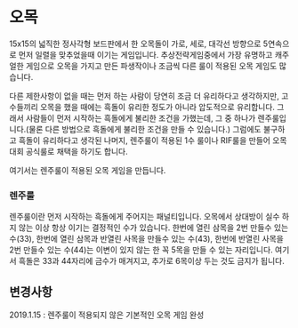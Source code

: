 # 오목

15x15의 넓직한 정사각형 보드판에서 한 오목돌이 가로, 세로, 대각선 방향으로 5연속으로 먼저 일렬을 맞추었을때 이기는 게임입니다. 추상전략게임중에서 가장 유명하고 캐주얼한 게임으로 오목을 가지고 만든 파생작이나 조금씩 다른 룰이 적용된 오목 게임도 많습니다.

다른 제한사항이 없을 때는 먼저 하는 사람이 당연히 조금 더 유리하다고 생각하지만, 고수들끼리 오목을 했을 때에는 흑돌이 유리한 정도가 아니라 압도적으로 유리합니다. 그래서 사람들이 먼저 시작하는 흑돌에게 불리한 조건을 가했는데, 그 중 하나가 렌주룰입니다.(물론 다른 방법으로 흑돌에게 불리한 조건을 만들 수 있습니다.) 그럼에도 불구하고 흑돌이 유리하다고 생각된 나머지, 렌주룰이 적용된 1수 룰이나 RIF룰을 만들어 오목 대회 공식룰로 채택을 하기도 합니다.

여기서는 렌주룰이 적용된 오목 게임을 만듭니다.

### 렌주룰
렌주룰이란 먼저 시작하는 흑돌에게 주어지는 패널티입니다. 오목에서 상대방이 실수 하지 않는 이상 항상 이기는 결정적인 수가 있습니다. 한번에 열린 삼목을 2번 만들수 있는 수(33), 한번에 열린 삼목과 반열린 사목을 만들수 있는 수(43), 한번에 반열린 사목을 2번 만들수 있는 수(44)는 이변이 있지 않는 한 꼭 5목을 만들 수 있는 자리입니다. 여기서 흑돌은 33과 44자리에 금수가 매겨지고, 추가로 6목이상 두는 것도 금지가 됩니다.

## 변경사항
2019.1.15 : 렌주룰이 적용되지 않은 기본적인 오목 게임 완성

